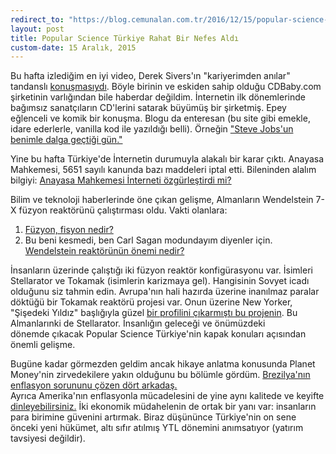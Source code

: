 ```yaml
---
redirect_to: "https://blog.cemunalan.com.tr/2016/12/15/popular-science-turkiye-rahat-bir-nefes-aldi"
layout: post
title: Popular Science Türkiye Rahat Bir Nefes Aldı
custom-date: 15 Aralık, 2015
---
```

Bu hafta izlediğim en iyi video, Derek Sivers'ın "kariyerimden anılar" tandanslı [konuşmasıydı](http://sivers.org/wds). Böyle birinin ve eskiden sahip olduğu CDBaby.com şirketinin varlığından bile haberdar değildim. İnternetin ilk dönemlerinde bağımsız sanatçıların CD'lerini satarak büyümüş bir şirketmiş. Epey eğlenceli ve komik bir konuşma. Blogu da enteresan (bu site gibi emekle, idare ederlerle, vanilla kod ile yazıldığı belli). Örneğin ["Steve Jobs'un benimle dalga geçtiği gün."](http://sivers.org/itunes)   

Yine bu hafta Türkiye'de İnternetin durumuyla alakalı bir karar çıktı. Anayasa Mahkemesi, 5651 sayılı kanunda bazı maddeleri iptal etti. Bileninden alalım bilgiyi: [Anayasa Mahkemesi İnterneti özgürleştirdi mi?](http://www.tknlj.com/anayasa-mahkemesi-interneti-ozgurlestirdi-mi/)  

Bilim ve teknoloji haberlerinde öne çıkan gelişme, Almanların Wendelstein 7-X füzyon reaktörünü çalıştırması oldu. Vakti olanlara:  
1) [Füzyon, fisyon nedir?](https://www.reddit.com/r/explainlikeimfive/comments/3vy150/eli5_nuclear_fusion_reactors/cxrn2nw)  
2) Bu beni kesmedi, ben Carl Sagan modundayım diyenler için. [Wendelstein reaktörünün önemi nedir?](https://www.reddit.com/r/Futurology/comments/3w7ujk/wendelstein_7x_germanys_experimental_nuclear/cxu2i0f)  

İnsanların üzerinde çalıştığı iki füzyon reaktör konfigürasyonu var. İsimleri Stellarator ve Tokamak (isimlerin karizmaya gel). Hangisinin Sovyet icadı olduğunu siz tahmin edin. Avrupa'nın hali hazırda üzerine inanılmaz paralar döktüğü bir Tokamak reaktörü projesi var. Onun üzerine New Yorker, "Şişedeki Yıldız" başlığıyla güzel [bir profilini çıkarmıştı bu projenin](http://www.newyorker.com/magazine/2014/03/03/a-star-in-a-bottle). Bu Almanlarınki de Stellarator. İnsanlığın geleceği ve önümüzdeki dönemde çıkacak Popular Science Türkiye'nin kapak konuları açısından önemli gelişme.   

Bugüne kadar görmezden geldim ancak hikaye anlatma konusunda Planet Money'nin zirvedekilere yakın olduğunu bu bölümle gördüm. [Brezilya'nın enflasyon sorununu çözen dört arkadaş.](http://www.npr.org/sections/money/2015/12/02/458222801/episode-216-how-four-drinking-buddies-saved-brazil)   
Ayrıca Amerika'nın enflasyonla mücadelesini de yine aynı kalitede ve keyifte [dinleyebilirsiniz.](http://www.npr.org/sections/money/2015/11/20/456855788/episode-664-the-great-inflation) İki ekonomik müdahelenin de ortak bir yanı var: insanların para birimine güvenini artırmak. Biraz düşününce Türkiye'nin on sene önceki yeni hükümet, altı sıfır atılmış YTL dönemini anımsatıyor (yatırım tavsiyesi değildir).